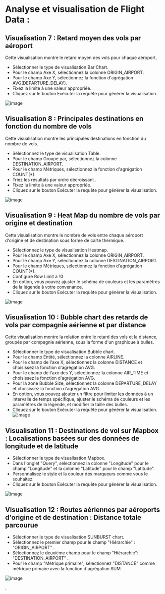 # Analyse et visualisation de Flight Data :

## Visualisation 7 : Retard moyen des vols par aéroport
Cette visualisation montre le retard moyen des vols pour chaque aéroport.

- Sélectionner le type de visualisation Bar Chart.
- Pour le champ Axe X, sélectionnez la colonne ORIGIN_AIRPORT.
- Pour le champ Axe Y, sélectionnez la fonction d'agrégation AVG(DEPARTURE_DELAY).
- Fixez la limite à une valeur appropriée.
- Cliquez sur le bouton Exécuter la requête pour générer la visualisation.

![image](https://user-images.githubusercontent.com/123749462/231020750-d51ada53-19ba-4bbd-bea0-a227f6ce550f.png)

## Visualisation 8 : Principales destinations en fonction du nombre de vols
Cette visualisation montre les principales destinations en fonction du nombre de vols.

- Sélectionnez le type de visualisation Table.
- Pour le champ Groupe par, sélectionnez la colonne DESTINATION_AIRPORT.
- Pour le champ Métriques, sélectionnez la fonction d'agrégation COUNT(*).
- Triez les résultats par ordre décroissant .
- Fixez la limite à une valeur appropriée.
- Cliquez sur le bouton Exécuter la requête pour générer la visualisation.

![image](https://user-images.githubusercontent.com/123749462/231021336-14579275-6855-45a6-b61c-fa7fc3e56466.png)

## Visualisation 9 : Heat Map du nombre de vols par origine et destination
Cette visualisation montre le nombre de vols entre chaque aéroport d'origine et de destination sous forme de carte thermique.

- Sélectionnez le type de visualisation Heatmap.
- Pour le champ Axe X, sélectionnez la colonne  ORIGIN_AIRPORT.
- Pour le champ Axe Y, sélectionnez la colonne DESTINATION_AIRPORT.
- Pour le champ Métriques, sélectionnez la fonction d'agrégation COUNT(*).
- Configure Row Limit à 10
- En option, vous pouvez ajuster le schéma de couleurs et les paramètres de la légende à votre convenance.
- Cliquez sur le bouton Exécuter la requête pour générer la visualisation.

![image](https://user-images.githubusercontent.com/123749462/231126102-6b9d3b55-96b9-4162-9c47-64db39a1af53.png)

## Visualisation 10 :  Bubble chart des retards de vols par compagnie aérienne et par distance
Cette visualisation montre la relation entre le retard des vols et la distance, groupés par compagnie aérienne, sous la forme d'un graphique à bulles.

- Sélectionner le type de visualisation  Bubble chart.
- Pour le champ Entité, sélectionnez la colonne AIRLINE.
- Pour le champ de l'axe X, sélectionnez la colonne DISTANCE et choisissez la fonction d'agrégation AVG.
- Pour le champ de l'axe des Y, sélectionnez la colonne AIR_TIME et choisissez la fonction d'agrégation AVG.
- Pour la zone Bubble Size, sélectionnez la colonne DEPARTURE_DELAY et choisissez la fonction d'agrégation AVG.
- En option, vous pouvez ajouter un filtre pour limiter les données à un intervalle de temps spécifique, ajuster le schéma de couleurs et les paramètres de la légende, et modifier la taille des bulles.
- Cliquez sur le bouton Exécuter la requête pour générer la visualisation.
![image](https://user-images.githubusercontent.com/123749462/231129990-da6a5dff-7bbb-43b7-b1ff-bcf5319ec136.png)

## Visualisation 11 :  Destinations de vol sur Mapbox : Localisations basées sur des données de longitude et de latitude 

- Sélectionner le type de visualisation  Mapbox.
- Dans l'onglet "Query", sélectionnez la colonne "Longitude" pour le champ "Longitude" et la colonne "Latitude" pour le champ "Latitude".
- Personnalisez le style et la couleur des marqueurs comme vous le souhaitez.
- Cliquez sur le bouton Exécuter la requête pour générer la visualisation.

![image](https://user-images.githubusercontent.com/123749462/231133649-b275655c-3980-4140-8881-1c11277aeb0b.png)

## Visualisation 12 :  Routes aériennes par aéroports d'origine et de destination : Distance totale parcourue

- Sélectionner le type de visualisation  SUNBURST chart.
- Sélectionnez le premier champ pour le champ "Hiérarchie" : "ORIGIN_AIRPORT" .
- Sélectionnez le deuxième champ pour le champ "Hiérarchie": "DESTINATION_AIRPORT" .
- Pour le champ "Métrique primaire", sélectionnez "DISTANCE" comme métrique primaire avec la fonction d'agrégation SUM.

![image](https://user-images.githubusercontent.com/123749462/231138749-639df4c5-c348-44ae-920f-928d8f577217.png)


.

